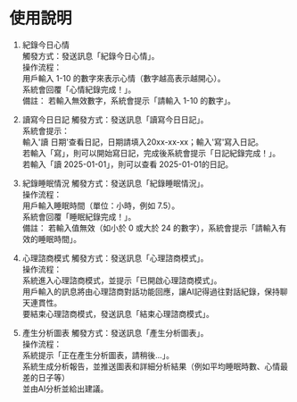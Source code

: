 # 使用說明
1. 紀錄今日心情<br>
觸發方式：發送訊息「紀錄今日心情」。<br>
操作流程：<br>
用戶輸入 1-10 的數字來表示心情（數字越高表示越開心）。<br>
系統會回覆「心情紀錄完成！」。<br>
備註： 若輸入無效數字，系統會提示「請輸入 1-10 的數字」。<br>

2. 讀寫今日日記
觸發方式：發送訊息「讀寫今日日記」。<br>
系統會提示：<br>
輸入'讀 日期'查看日記，日期請填入20xx-xx-xx；輸入'寫'寫入日記。<br>
若輸入「寫」，則可以開始寫日記，完成後系統會提示「日記紀錄完成！」。<br>
若輸入「讀 2025-01-01」，則可以查看 2025-01-01的日記。<br>

3. 紀錄睡眠情況
觸發方式：發送訊息「紀錄睡眠情況」。<br>
操作流程：<br>
用戶輸入睡眠時間（單位：小時，例如 7.5）。<br>
系統會回覆「睡眠紀錄完成！」。<br>
備註： 若輸入值無效（如小於 0 或大於 24 的數字），系統會提示「請輸入有效的睡眠時間」。<br>

4. 心理諮商模式
觸發方式：發送訊息「心理諮商模式」。<br>
操作流程：<br>
系統進入心理諮商模式，並提示「已開啟心理諮商模式」。<br>
用戶輸入的訊息將由心理諮商對話功能回應，讓AI記得過往對話紀錄，保持聊天連貫性。<br>
要結束心理諮商模式，發送訊息「結束心理諮商模式」。<br>

5. 產生分析圖表
觸發方式：發送訊息「產生分析圖表」。<br>
操作流程：<br>
系統提示「正在產生分析圖表，請稍後...」。<br>
系統生成分析報告，並推送圖表和詳細分析結果（例如平均睡眠時數、心情最差的日子等）<br>
並由AI分析並給出建議。<br>

